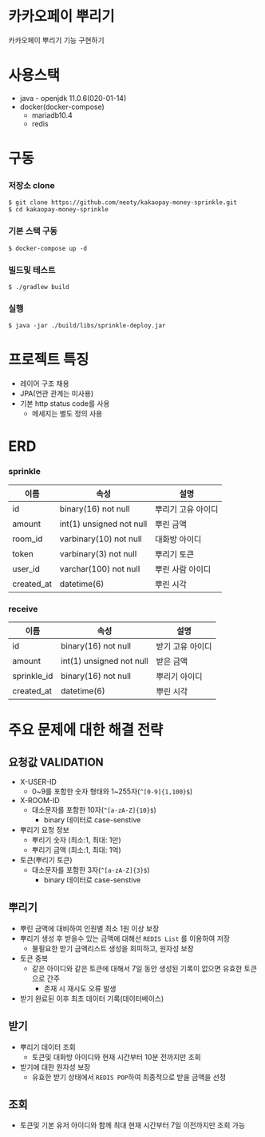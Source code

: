 # 카카오페이 뿌리기
카카오페이 뿌리기 기능 구현하기

# 사용스택
* java - openjdk 11.0.6(020-01-14)
* docker(docker-compose)
	* mariadb10.4
	* redis

# 구동
### 저장소 clone
```shell
$ git clone https://github.com/neoty/kakaopay-money-sprinkle.git
$ cd kakaopay-money-sprinkle
```

### 기본 스택 구동
```shell
$ docker-compose up -d
```

### 빌드및 테스트
```shell
$ ./gradlew build
```

### 실행
```shell
$ java -jar ./build/libs/sprinkle-deploy.jar
```

# 프로젝트 특징
* 레이어 구조 채용
* JPA(연관 관계는 미사용)
* 기본 http status code를 사용
	* 메세지는 별도 정의 사용

# ERD
### sprinkle
| 이름         | 속성                       | 설명         |
|------------|--------------------------|------------|
| id         | binary(16) not null      | 뿌리기 고유 아이디 |
| amount     | int(1) unsigned not null | 뿌린 금액      |
| room_id    | varbinary(10) not null   | 대화방 아이디    |
| token      | varbinary(3) not null    | 뿌리기 토큰     |
| user_id    | varchar(100) not null    | 뿌린 사람 아이디  |
| created_at | datetime(6)              | 뿌린 시각      |
### receive
| 이름          | 속성                       | 설명        |
|-------------|--------------------------|-----------|
| id          | binary(16) not null      | 받기 고유 아이디 |
| amount      | int(1) unsigned not null | 받은 금액     |
| sprinkle_id | binary(16) not null      | 뿌리기 아이디   |
| created_at  | datetime(6)              | 뿌린 시각     |

# 주요 문제에 대한 해결 전략
## 요청값 VALIDATION
* X-USER-ID
  * 0~9를 포함한 숫자 형태와 1~255자(`^[0-9]{1,100}$`)
* X-ROOM-ID
  * 대소문자를 포함한 10자(`^[a-zA-Z]{10}$`)
    * binary 데이터로 case-senstive
* 뿌리기 요청 정보
  * 뿌리기 숫자 (최소:1, 최대: 1만)
  * 뿌리기 금액 (최소:1, 최대: 1억)
* 토큰(뿌리기 토큰)
  * 대소문자를 포함한 3자(`^[a-zA-Z]{3}$`)
    * binary 데이터로 case-senstive
    
## 뿌리기
* 뿌린 금액에 대비하여 인원별 최소 1원 이상 보장
* 뿌리기 생성 후 받을수 있는 금액에 대해선 `REDIS List` 를 이용하여 저장
  * 불필요한 받기 금액리스트 생성을 회피하고, 원자성 보장  
* 토큰 중복
  * 같은 아이디와 같은 토큰에 대해서 7일 동안 생성된 기록이 없으면 유효한 토큰으로 간주
    * 존재 시 재시도 오류 발생
* 받기 완료된 이후 최초 데이터 기록(데이터베이스)

## 받기
* 뿌리기 데이터 조회
  * 토큰및 대화방 아이디와 현재 시간부터 10분 전까지만 조회
* 받기에 대한 원자성 보장 
  * 유효한 받기 상태에서 `REDIS POP`하여 최종적으로 받을 금액을 선정

## 조회
* 토큰및 기본 유저 아이디와 함께 최대 현재 시간부터 7일 이전까지만 조회 가능